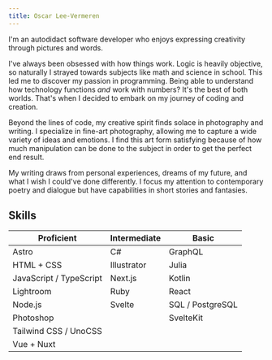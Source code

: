 ```yaml
---
title: Oscar Lee-Vermeren
---
```


I'm an autodidact software developer who enjoys expressing creativity through pictures and words.

I've always been obsessed with how things work. Logic is heavily objective, so naturally I strayed towards subjects like math and science in school. This led me to discover my passion in programming. Being able to understand how technology functions *and* work with numbers? It's the best of both worlds. That's when I decided to embark on my journey of coding and creation.

Beyond the lines of code, my creative spirit finds solace in photography and writing. I specialize in fine-art photography, allowing me to capture a wide variety of ideas and emotions. I find this art form satisfying because of how much manipulation can be done to the subject in order to get the perfect end result.

My writing draws from personal experiences, dreams of my future, and what I wish I could've done differently. I focus my attention to contemporary poetry and dialogue but have capabilities in short stories and fantasies.

## Skills

| Proficient              | Intermediate | Basic            |
| ----------------------- | ------------ | ---------------- |
| Astro                   | C#           | GraphQL          |
| HTML + CSS              | Illustrator  | Julia            |
| JavaScript / TypeScript | Next.js      | Kotlin           |
| Lightroom               | Ruby         | React            |
| Node.js                 | Svelte       | SQL / PostgreSQL |
| Photoshop               |              | SvelteKit        |
| Tailwind CSS / UnoCSS   |              |                  |
| Vue + Nuxt              |              |                  |
